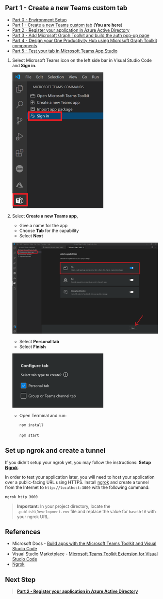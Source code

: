 ## Part 1 - Create a new Teams custom tab

- [Part 0 - Environment Setup](00-Setup.md) 
- [Part 1 - Create a new Teams custom tab](01-Create_Teams_tab.md) (**You are here**)
- [Part 2 - Register your application in Azure Active Directory](02-Register_your_app_in_Azure_AD.md)
- [Part 3 - Add Microsoft Graph Toolkit and build the auth pop-up page](03-Initialize_MGT_and_auth_page.md)
- [Part 4 - Design your One Productivity Hub using Microsoft Graph Toolkit components](04-Design_your_tab_using_MGT_components.md)
- [Part 5 - Test your tab in Microsoft Teams App Studio](05-Test_your_tab.md)

1. Select Microsoft Teams icon on the left side bar in Visual Studio Code and **Sign in**.

   ![Microsoft Teams Toolkit Extension for Visual Studio Code](Images/CreateTeamsTab-1.png)
   
1. Select **Create a new Teams app**, 
   * Give a name for the app 
   * Choose **Tab** for the capability
   * Select **Next**
   
   ![Microsoft Teams Toolkit Extension for Visual Studio Code](Images/CreateTeamsTab-2.png)
   
   * Select **Personal tab**
   * Select **Finish**
   
   ![Microsoft Teams Toolkit Extension for Visual Studio Code](Images/CreateTeamsTab-3.PNG)
   
   * Open Terminal and run:
   
      ```Bash
      npm install

      npm start
      ```
## Set up ngrok and create a tunnel
If you didn't setup your ngrok yet, you may follow the instructions: **Setup [Ngrok](https://ngrok.com/download)**.

In order to test your application later, you will need to host your application over a public-facing URL using HTTPS. Install [ngrok](https://ngrok.com/download) and create a tunnel from the Internet to `http://localhost:3000` with the following command:

```Bash
ngrok http 3000
```

> **Important:** In your project directory, locate the `.publish\Development.env` file and replace the value for `baseUrl0` with your ngrok URL. 

## References
- Microsoft Docs - [Build apps with the Microsoft Teams Toolkit and Visual Studio Code](https://cda.ms/1Jj)
- Visual Studio Marketplace - [Microsoft Teams Toolkit Extension for Visual Studio Code](https://marketplace.visualstudio.com/items?itemName=TeamsDevApp.ms-teams-vscode-extension)
- [Ngrok](https://ngrok.com/download)

## Next Step
> **[Part 2 - Register your application in Azure Active Directory](02-Register_your_app_in_Azure_AD.md)**
